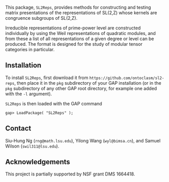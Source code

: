 This package, `SL2Reps`, provides methods for constructing and testing matrix
presentations of the representations of SL(2,Z) whose kernels are congruence subgroups of SL(2,Z).

Irreducible representations of prime-power level are constructed individually by using the Weil representations of quadratic modules, and from these a list of all representations of a given degree or level can be produced. The format is designed for the study of modular tensor categories in particular.

## Installation

To install `SL2Reps`, first download it from `https://github.com/ontoclasm/sl2-reps`, then place it in the `pkg`
subdirectory of your GAP installation (or in the `pkg` subdirectory of any other GAP
root directory, for example one added with the `-l` argument).

`SL2Reps` is then loaded with the GAP command

`gap> LoadPackage( "SL2Reps" );`

## Contact

Siu-Hung Ng (`rng@math.lsu.edu`), Yilong Wang (`wyl@bimsa.cn`), and Samuel Wilson (`swil311@lsu.edu`).

## Acknowledgements

This project is partially supported by NSF grant DMS 1664418.
